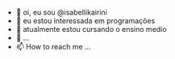 - 👋 oi, eu sou @isabellikairini
- 👀 eu estou interessada em programações
- 🌱 atualmente estou cursando o ensino medio
- 💞️  ...
- 📫 How to reach me ...

<!---
isabellikairini/isabellikairini is a ✨ special ✨ repository because its `README.md` (this file) appears on your GitHub profile.
You can click the Preview link to take a look at your changes.
--->
